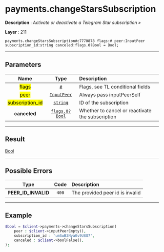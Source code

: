 # payments.changeStarsSubscription

**Description** : *Activate or deactivate a Telegram Star subscription »*

**Layer** : 211

```tl
payments.changeStarsSubscription#c7770878 flags:# peer:InputPeer subscription_id:string canceled:flags.0?Bool = Bool;
```

---

## Parameters

| Name | Type | Description |
| :---: | :---: | :--- |
| <mark>flags</mark> | [`#`](type/#) | Flags, see TL conditional fields |
| <mark>peer</mark> | [`InputPeer`](type/InputPeer) | Always pass inputPeerSelf |
| <mark>subscription_id</mark> | [`string`](type/string) | ID of the subscription |
| **canceled** | [`flags.0?Bool`](type/Bool) | Whether to cancel or reactivate the subscription |

---

## Result

[Bool](type/Bool)

---

## Possible Errors

| Type | Code | Description |
| :---: | :---: | :--- |
| **PEER_ID_INVALID** | `400` | The provided peer id is invalid |

---

## Example

```php
$bool = $client->payments->changeStarsSubscription(
	peer : $client->inputPeerEmpty(),
	subscription_id : 'umSwB3Nya0v9U8O7',
	canceled : $client->boolFalse(),
);
```
